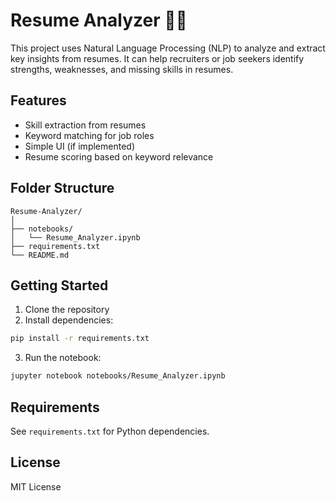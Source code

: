 # Resume Analyzer 🧠📄

This project uses Natural Language Processing (NLP) to analyze and extract key insights from resumes. It can help recruiters or job seekers identify strengths, weaknesses, and missing skills in resumes.

## Features
- Skill extraction from resumes
- Keyword matching for job roles
- Simple UI (if implemented)
- Resume scoring based on keyword relevance

## Folder Structure
```
Resume-Analyzer/
│
├── notebooks/
│   └── Resume_Analyzer.ipynb
├── requirements.txt
└── README.md
```

## Getting Started
1. Clone the repository
2. Install dependencies:
```bash
pip install -r requirements.txt
```
3. Run the notebook:
```bash
jupyter notebook notebooks/Resume_Analyzer.ipynb
```

## Requirements
See `requirements.txt` for Python dependencies.

## License
MIT License
